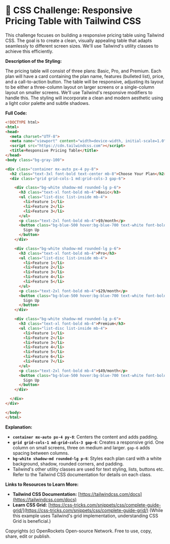 # 🐞 CSS Challenge: Responsive Pricing Table with Tailwind CSS


This challenge focuses on building a responsive pricing table using Tailwind CSS.  The goal is to create a clean, visually appealing table that adapts seamlessly to different screen sizes.  We'll use Tailwind's utility classes to achieve this efficiently.

**Description of the Styling:**

The pricing table will consist of three plans: Basic, Pro, and Premium. Each plan will have a card containing the plan name, features (bulleted list), price, and a call-to-action button.  The table will be responsive, adjusting its layout to be either a three-column layout on larger screens or a single-column layout on smaller screens.  We'll use Tailwind's responsive modifiers to handle this.  The styling will incorporate a clean and modern aesthetic using a light color palette and subtle shadows.

**Full Code:**

```html
<!DOCTYPE html>
<html>
<head>
  <meta charset="UTF-8">
  <meta name="viewport" content="width=device-width, initial-scale=1.0">
  <script src="https://cdn.tailwindcss.com"></script>
  <title>Responsive Pricing Table</title>
</head>
<body class="bg-gray-100">

<div class="container mx-auto px-4 py-8">
  <h2 class="text-3xl font-bold text-center mb-8">Choose Your Plan</h2>
  <div class="grid grid-cols-1 md:grid-cols-3 gap-6">

    <div class="bg-white shadow-md rounded-lg p-6">
      <h3 class="text-xl font-bold mb-4">Basic</h3>
      <ul class="list-disc list-inside mb-4">
        <li>Feature 1</li>
        <li>Feature 2</li>
        <li>Feature 3</li>
      </ul>
      <p class="text-2xl font-bold mb-4">$9/month</p>
      <button class="bg-blue-500 hover:bg-blue-700 text-white font-bold py-2 px-4 rounded">
        Sign Up
      </button>
    </div>

    <div class="bg-white shadow-md rounded-lg p-6">
      <h3 class="text-xl font-bold mb-4">Pro</h3>
      <ul class="list-disc list-inside mb-4">
        <li>Feature 1</li>
        <li>Feature 2</li>
        <li>Feature 3</li>
        <li>Feature 4</li>
        <li>Feature 5</li>
      </ul>
      <p class="text-2xl font-bold mb-4">$29/month</p>
      <button class="bg-blue-500 hover:bg-blue-700 text-white font-bold py-2 px-4 rounded">
        Sign Up
      </button>
    </div>

    <div class="bg-white shadow-md rounded-lg p-6">
      <h3 class="text-xl font-bold mb-4">Premium</h3>
      <ul class="list-disc list-inside mb-4">
        <li>Feature 1</li>
        <li>Feature 2</li>
        <li>Feature 3</li>
        <li>Feature 4</li>
        <li>Feature 5</li>
        <li>Feature 6</li>
        <li>Feature 7</li>
      </ul>
      <p class="text-2xl font-bold mb-4">$49/month</p>
      <button class="bg-blue-500 hover:bg-blue-700 text-white font-bold py-2 px-4 rounded">
        Sign Up
      </button>
    </div>

  </div>
</div>

</body>
</html>
```

**Explanation:**

*   **`container mx-auto px-4 py-8`**: Centers the content and adds padding.
*   **`grid grid-cols-1 md:grid-cols-3 gap-6`**: Creates a responsive grid. One column on small screens, three on medium and larger. `gap-6` adds spacing between columns.
*   **`bg-white shadow-md rounded-lg p-6`**: Styles each plan card with a white background, shadow, rounded corners, and padding.
*   Tailwind's other utility classes are used for text styling, lists, buttons etc.  Refer to the Tailwind CSS documentation for details on each class.


**Links to Resources to Learn More:**

*   **Tailwind CSS Documentation:** [https://tailwindcss.com/docs](https://tailwindcss.com/docs)
*   **Learn CSS Grid:** [https://css-tricks.com/snippets/css/complete-guide-grid/](https://css-tricks.com/snippets/css/complete-guide-grid/) (While this example uses Tailwind's grid implementation, understanding CSS Grid is beneficial.)


Copyrights (c) OpenRockets Open-source Network. Free to use, copy, share, edit or publish.

